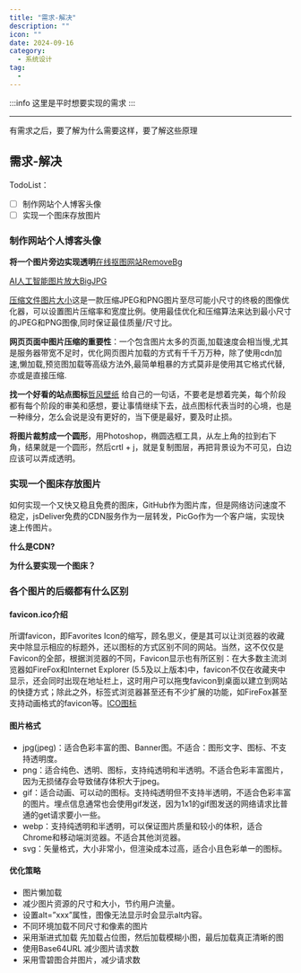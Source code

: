 ```yaml
---
title: "需求-解决"
description: ""
icon: ""
date: 2024-09-16
category:
  - 系统设计
tag:
  - 
---
```


:::info
这里是平时想要实现的需求
:::

---

有需求之后，要了解为什么需要这样，要了解这些原理

## 需求-解决
TodoList：
- [ ] 制作网站个人博客头像
- [ ] 实现一个图床存放图片

### 制作网站个人博客头像
**将一个图片旁边实现透明**[在线抠图网站RemoveBg](https://www.remove.bg/zh)

[AI人工智能图片放大BigJPG](https://bigjpg.com/)

[压缩文件图片大小](https://tu.qise.cc/)这是一款压缩JPEG和PNG图片至尽可能小尺寸的终极的图像优化器，可以设置图片压缩率和宽度比例。使用最佳优化和压缩算法来达到最小尺寸的JPEG和PNG图像,同时保证最佳质量/尺寸比。

**网页页面中图片压缩的重要性**：一个包含图片太多的页面,加载速度会相当慢,尤其是服务器带宽不足时，优化网页图片加载的方式有千千万万种，除了使用cdn加速,懒加载,预览图加载等高级方法外,最简单粗暴的方式莫非是使用其它格式代替,亦或是直接压缩.

**找一个好看的站点图标**[哲风壁纸](https://haowallpaper.com/)  给自己的一句话，不要老是想着完美，每个阶段都有每个阶段的审美和感想，要让事情继续下去，战点图标代表当时的心境，也是一种缘分，怎么会说是没有更好的，当下便是最好，要及时止损。

**将图片裁剪成一个圆形**，用Photoshop，椭圆选框工具，从左上角的拉到右下角，结果就是一个圆形，然后crtl + j，就是复制图层，再把背景设为不可见，白边应该可以弄成透明。
### 实现一个图床存放图片
如何实现一个又快又稳且免费的图床，GitHub作为图片库，但是网络访问速度不稳定，jsDeliver免费的CDN服务作为一层转发，PicGo作为一个客户端，实现快速上传图片。

**什么是CDN?**

**为什么要实现一个图床？**

### 各个图片的后缀都有什么区别
#### favicon.ico介绍
所谓favicon，即Favorites Icon的缩写，顾名思义，便是其可以让浏览器的收藏夹中除显示相应的标题外，还以图标的方式区别不同的网站。当然，这不仅仅是Favicon的全部，根据浏览器的不同，Favicon显示也有所区别：在大多数主流浏览器如FireFox和Internet Explorer (5.5及以上版本)中，favicon不仅在收藏夹中显示，还会同时出现在地址栏上，这时用户可以拖曳favicon到桌面以建立到网站的快捷方式；除此之外，标签式浏览器甚至还有不少扩展的功能，如FireFox甚至支持动画格式的favicon等。[ICO图标](https://www.fly63.com/tool/favicon/)
#### 图片格式
- jpg(jpeg)：适合色彩丰富的图、Banner图。不适合：图形文字、图标、不支持透明度。
- png：适合纯色、透明、图标，支持纯透明和半透明。不适合色彩丰富图片，因为无损储存会导致储存体积大于jpeg。
- gif：适合动画、可以动的图标。支持纯透明但不支持半透明，不适合色彩丰富的图片。埋点信息通常也会使用gif发送，因为1x1的gif图发送的网络请求比普通的get请求要小一些。
- webp：支持纯透明和半透明，可以保证图片质量和较小的体积，适合Chrome和移动端浏览器。不适合其他浏览器。
- svg：矢量格式，大小非常小，但渲染成本过高，适合小且色彩单一的图标。
#### 优化策略
- 图片懒加载
- 减少图片资源的尺寸和大小，节约用户流量。
- 设置alt=”xxx”属性，图像无法显示时会显示alt内容。
- 不同环境加载不同尺寸和像素的图片
- 采用渐进式加载 先加载占位图，然后加载模糊小图，最后加载真正清晰的图
- 使用Base64URL 减少图片请求数
- 采用雪碧图合并图片，减少请求数